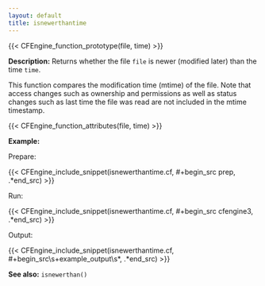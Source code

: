```yaml
---
layout: default
title: isnewerthantime
---
```


{{< CFEngine_function_prototype(file, time) >}}

**Description:** Returns whether the file `file` is newer (modified later)
than the time `time`.

This function compares the modification time (mtime) of the file. Note that
access changes such as ownership and permissions as well as status changes
such as last time the file was read are not included in the mtime timestamp.

{{< CFEngine_function_attributes(file, time) >}}

**Example:**

Prepare:

{{< CFEngine_include_snippet(isnewerthantime.cf, #\+begin_src prep, .*end_src) >}}

Run:

{{< CFEngine_include_snippet(isnewerthantime.cf, #\+begin_src cfengine3, .*end_src) >}}

Output:

{{< CFEngine_include_snippet(isnewerthantime.cf, #\+begin_src\s+example_output\s*, .*end_src) >}}

**See also:** `isnewerthan()`
